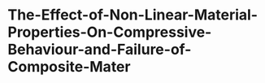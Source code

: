 # The-Effect-of-Non-Linear-Material-Properties-On-Compressive-Behaviour-and-Failure-of-Composite-Mater